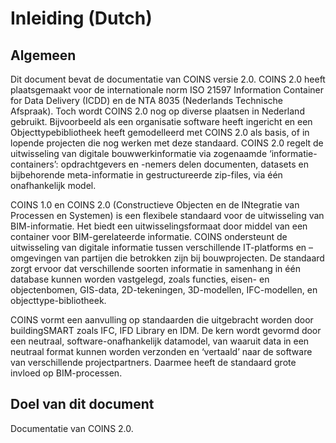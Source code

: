 # Inleiding (Dutch)

## Algemeen
Dit document bevat de documentatie van COINS versie 2.0. COINS 2.0 heeft plaatsgemaakt voor de internationale norm ISO 21597 Information Container for Data Delivery (ICDD) en de NTA 8035 (Nederlands Technische Afspraak). Toch wordt COINS 2.0 nog op diverse plaatsen in Nederland gebruikt. Bijvoorbeeld als een organisatie software heeft ingericht en een Objecttypebibliotheek heeft gemodelleerd met COINS 2.0 als basis, of in lopende projecten die nog werken met deze standaard. COINS 2.0 regelt de uitwisseling van digitale bouwwerkinformatie via zogenaamde ‘informatie-containers’: opdrachtgevers en -nemers delen documenten, datasets en bijbehorende meta-informatie in gestructureerde zip-files, via één onafhankelijk model.

COINS 1.0 en COINS 2.0 (Constructieve Objecten en de INtegratie van Processen en Systemen) is een flexibele standaard voor de uitwisseling van BIM-informatie. Het biedt een uitwisselingsformaat door middel van een container voor BIM-gerelateerde informatie. COINS ondersteunt de uitwisseling van digitale informatie tussen verschillende IT-platforms en –omgevingen van partijen die betrokken zijn bij bouwprojecten. De standaard zorgt ervoor dat verschillende soorten informatie in samenhang in één database kunnen worden vastgelegd, zoals functies, eisen- en objectenbomen, GIS-data, 2D-tekeningen, 3D-modellen, IFC-modellen, en objecttype-bibliotheek.

COINS vormt een aanvulling op standaarden die uitgebracht worden door buildingSMART zoals IFC, IFD Library en IDM. De kern wordt gevormd door een neutraal, software-onafhankelijk datamodel, van waaruit data in een neutraal format kunnen worden verzonden en ‘vertaald’ naar de software van verschillende projectpartners. Daarmee heeft de standaard grote invloed op BIM-processen.

## Doel van dit document
Documentatie van COINS 2.0.